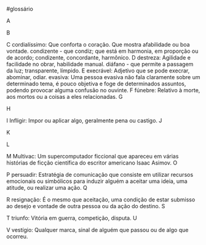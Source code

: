#glossário

A

B

C
cordialíssimo: Que conforta o coração. Que mostra afabilidade ou boa vontade.
condizente - que condiz; que está em harmonia, em proporção ou de acordo; condizente, concordante, harmônico.
D
destreza: Agilidade e facilidade no obrar, habilidade manual.
diáfano - que permite a passagem da luz; transparente, límpido.
E
execrável: Adjetivo que se pode execrar, abominar, odiar.
evasiva: Uma pessoa evasiva não fala claramente sobre um determinado tema, é pouco objetiva e foge de determinados assuntos, podendo provocar alguma confusão no ouvinte.
F
fúnebre: Relativo à morte, aos mortos ou a coisas a eles relacionadas.
G

H

I
Infligir: Impor ou aplicar algo, geralmente pena ou castigo.
J

K

L

M
Multivac: Um supercomputador ficcional que apareceu em várias histórias de ficção científica do escritor americano Isaac Asimov.
O

P
persuadir: Estratégia de comunicação que consiste em utilizar recursos emocionais ou simbólicos para induzir alguém a aceitar uma ideia, uma atitude, ou realizar uma ação.
Q

R
resignação: É o mesmo que aceitação, uma condição de estar submisso ao desejo e vontade de outra pessoa ou da ação do destino.
S

T
triunfo: Vitória em guerra, competição, disputa.
U

V
vestígio: Qualquer marca, sinal de alguém que passou ou de algo que ocorreu.
